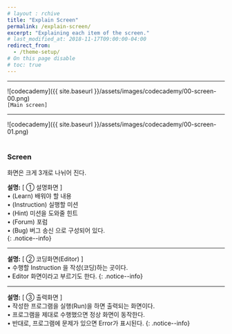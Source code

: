 ```yaml
---
# layout : rchive
title: "Explain Screen"
permalink: /explain-screen/
excerpt: "Explaining each item of the screen."
# last_modified_at: 2018-11-17T09:00:00-04:00
redirect_from:
  - /theme-setup/
# On this page disable
# toc: true
---
```

    
    
    
<hr/>

![codecademy]({{ site.baseurl }}/assets/images/codecademy/00-screen-00.png)    
`[Main screen]`
<br>
<hr/>


![codecademy]({{ site.baseurl }}/assets/images/codecademy/00-screen-01.png)    
<br>


<p style="page-break-before: always;"></p>


### Screen
화면은 크게 3개로 나뉘어 진다.     


**설명:** [ ① 설명화면 ]       
• (Learn) 배워야 할 내용    
• (Instruction) 실행할 미션     
• (Hint) 미션을 도와줄 힌트     
• (Forum) 포럼    
• (Bug) 버그 송신 으로 구성되어 있다.    
{: .notice--info}    

<hr>

**설명:** [ ② 코딩화면(Editor) ]       
• 수행할 Instruction 을 작성(코딩)하는 곳이다.     
• Editor 화면이라고 부르기도 한다.
{: .notice--info}    
   
<hr>

**설명:** [ ③ 출력화면 ]           
• 작성한 프로그램을 실행(Run)을 하면 출력되는 화면이다.    
• 프로그램을 제대로 수행했으면 정상 화면이 동작한다.    
• 반대로, 프로그램에 문제가 있으면 Error가 표시된다.
{: .notice--info}    

